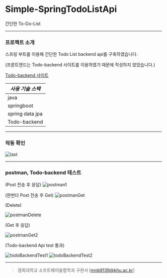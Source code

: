 # Simple-SpringTodoListApi
간단한 To-Do-List

-------------------------------

### 프로젝트 소개
스프링 부트를 이용해 간단한 Todo List backend api를 구축하였습니다. 


(프론트엔드는 Todo-backend 사이트를 이용하였기 때문에 작성하지 않았습니다.)


[Todo-backend 사이트](https://todobackend.com/)

***사용 기술 스택***|
---|
java|
springboot|
spring data jpa|
Todo-backend|

-------------------------------

### 작동 확인
![last](https://user-images.githubusercontent.com/43543906/157857830-de347340-4eba-4083-b69a-9ac4a21b32e9.png)

-------------------------------

### postman, Todo-backend 테스트
(Post 전송 후 응답)
![postman1](https://user-images.githubusercontent.com/43543906/157858006-dec308f4-eaa8-4ca2-8c83-d9b796f74d46.png)


(한번더 Post 전송 후 Get)
![postmanGet](https://user-images.githubusercontent.com/43543906/157858017-03edf84f-f6e9-4408-b32f-f86e538c79e0.png)


(Delete)


![postmanDelete](https://user-images.githubusercontent.com/43543906/157858032-23432859-7747-4bfe-9dd4-fc184c298fbb.png)


(Get 후 응답)


![postmanGet2](https://user-images.githubusercontent.com/43543906/157858040-e7ee12c1-7d02-4e37-a29c-f11fa9cc7c1f.png)


(Todo-backend Api test 통과)


![todoBackendTest1](https://user-images.githubusercontent.com/43543906/157857931-ef61e249-82f1-4a56-9d8e-54213ba5dd32.png)
![todoBackendTest2](https://user-images.githubusercontent.com/43543906/157857940-21f3146b-510a-44da-90ba-3d67d6eb49ca.png)

-------------------------------


> 경희대학교 소프트웨어융합학과 구현서 [mnb9139@khu.ac.kr]
